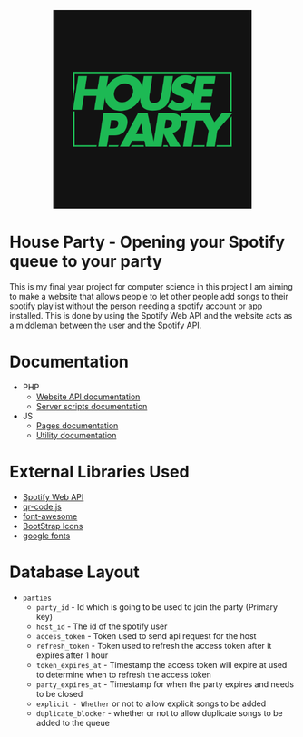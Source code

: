 <p align="center">
  <img src="assets/images/HousePartyLogo.png" width="350" height="350"/>
</p>

# House Party - Opening your Spotify queue to your party
This is my final year project for computer science in this project I am aiming to make a website that allows people to let other people add songs to their spotify playlist without the person needing a spotify account or app installed. This is done by using the Spotify Web API and the website acts as a middleman between the user and the Spotify API.
# Documentation
- PHP
  - [Website API documentation](assets/php/website/README.md)
  - [Server scripts documentation](assets/php/server/README.md)
- JS
  - [Pages documentation](assets/js/pages/README.md)
  - [Utility documentation](assets/js/util/README.md)
# External Libraries Used
- [Spotify Web API](https://developer.spotify.com/documentation/web-api/)
- [qr-code.js](https://davidshimjs.github.io/qrcodejs/)
- [font-awesome](https://fontawesome.com/)
- [BootStrap Icons](https://getbootstrap.com/)
- [google fonts](https://fonts.google.com/specimen/Roboto)
# Database Layout
- ```parties```
  - ```party_id``` - Id which is going to be used to join the party (Primary key)
  - ```host_id``` - The id of the spotify user
  - ```access_token``` - Token used to send api request for the host
  - ```refresh_token``` - Token used to refresh the access token after it expires after 1 hour
  - ```token_expires_at``` - Timestamp the access token will expire at used to determine when to refresh the access token
  - ```party_expires_at``` - Timestamp for when the party expires and needs to be closed 
  - ```explicit - Whether``` or not to allow explicit songs to be added
  - ```duplicate_blocker``` - whether or not to allow duplicate songs to be added to the queue